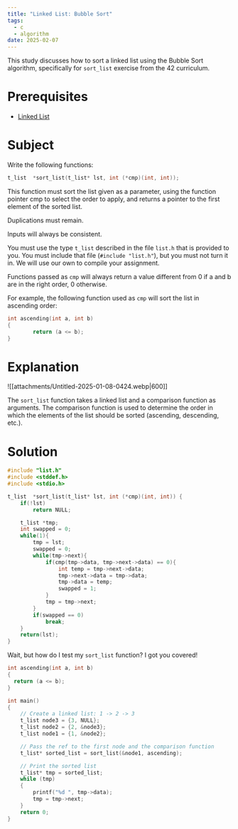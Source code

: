 ```yaml
---
title: "Linked List: Bubble Sort"
tags:
  - c
  - algorithm
date: 2025-02-07
---
```


This study discusses how to sort a linked list using the Bubble Sort algorithm, specifically for `sort_list` exercise from the 42 curriculum.

# Prerequisites

- [Linked List](/studies/algorithms/linked_lists)

# Subject

Write the following functions:

```c
t_list  *sort_list(t_list* lst, int (*cmp)(int, int));
```

This function must sort the list given as a parameter, using the function 
pointer cmp to select the order to apply, and returns a pointer to the 
first element of the sorted list.

Duplications must remain.

Inputs will always be consistent.

You must use the type `t_list` described in the file `list.h` 
that is provided to you. You must include that file 
(`#include "list.h"`), but you must not turn it in. We will use our own 
to compile your assignment.

Functions passed as `cmp` will always return a value different from 
0 if a and b are in the right order, 0 otherwise.

For example, the following function used as `cmp` will sort the list 
in ascending order:

```c
int ascending(int a, int b)
{
        return (a <= b);
}
```

# Explanation
![[attachments/Untitled-2025-01-08-0424.webp|600]]

The `sort_list` function takes a linked list and a comparison function as arguments. The comparison function is used to determine the order in which the elements of the list should be sorted (ascending, descending, etc.).

# Solution

```c
#include "list.h"
#include <stddef.h>
#include <stdio.h>

t_list  *sort_list(t_list* lst, int (*cmp)(int, int)) {
    if(!lst)
        return NULL;

    t_list *tmp;
    int swapped = 0;
    while(1){
        tmp = lst;
        swapped = 0;
        while(tmp->next){
            if(cmp(tmp->data, tmp->next->data) == 0){
                int temp = tmp->next->data;
                tmp->next->data = tmp->data;
                tmp->data = temp;
                swapped = 1;
            }
            tmp = tmp->next;
        }
        if(swapped == 0)
            break;
    }
    return(lst);
}
```

Wait, but how do I test my `sort_list` function? I got you covered!

```c
int ascending(int a, int b)
{
  return (a <= b);
}

int main()
{
    // Create a linked list: 1 -> 2 -> 3
    t_list node3 = {3, NULL};
    t_list node2 = {2, &node3};
    t_list node1 = {1, &node2};

    // Pass the ref to the first node and the comparison function
    t_list* sorted_list = sort_list(&node1, ascending);

    // Print the sorted list
    t_list* tmp = sorted_list;
    while (tmp)
    {
        printf("%d ", tmp->data);
        tmp = tmp->next;
    }
    return 0;
}
```
